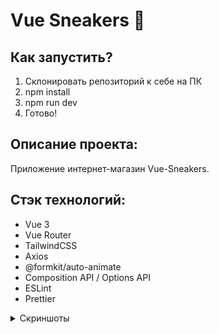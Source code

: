 # **Vue Sneakers** 👟
## Как запустить?

1. Склонировать репозиторий к себе на ПК
2. npm install
3. npm run dev
4. Готово!

## Описание проекта:

Приложение интернет-магазин Vue-Sneakers.

## Стэк технологий:
- Vue 3
- Vue Router
- TailwindCSS
- Axios
- @formkit/auto-animate
- Composition API / Options API
- ESLint
- Prettier

<details>
  
  <summary> Скриншоты </summary>
  
    ![Главная страница приложения](/screenshots/main.jpeg)
  
    ![Корзина приложения](/screenshots/basket.jpeg)
    
    ![Страница Закладки](/screenshots/bookmatks.jpeg)
    
</details>


